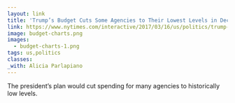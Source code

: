```yaml
---
layout: link
title: 'Trump’s Budget Cuts Some Agencies to Their Lowest Levels in Decades'
link: https://www.nytimes.com/interactive/2017/03/16/us/politics/trump-budget-cuts.html
image: budget-charts.png
images:
  - budget-charts-1.png
tags: us,politics
classes:
_with: Alicia Parlapiano
---
```


The president’s plan would cut spending for many agencies to historically low levels.
